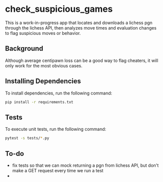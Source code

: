 # check_suspicious_games

This is a work-in-progress app that locates and downloads a lichess pgn through the lichess API, then analyzes move times and evaluation changes to flag suspicious moves or behavior.

## Background

Although average centipawn loss can be a good way to flag cheaters, it will only work for the most obvious cases.

## Installing Dependencies
To install dependencies, run the following command:
```bash
pip install -r requirements.txt
```

## Tests
To execute unit tests, run the following command:
```bash
pytest -s tests/*.py
```

## To-do
- fix tests so that we can mock returning a pgn from lichess API, but don't make a GET request every time we run a test
- 
